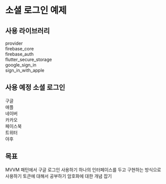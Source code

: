 # 소셜 로그인 예제

## 사용 라이브러리
provider <br/>
firebase_core <br/>
firebase_auth <br/>
flutter_secure_storage <br/>
google_sign_in <br/>
sign_in_with_apple <br/>

## 사용 예정 소셜 로그인
구글 <br/>
애플 <br/>
네이버 <br/>
카카오 <br/>
페이스북 <br/>
트위터 <br/>
야후 <br/>

## 목표
MVVM 패턴에서 구글 로그인 사용하기
하나의 인터페이스를 두고 구현하는 방식으로 사용하기
토큰에 대해서 공부하기
암호화에 대한 개념 잡기